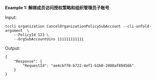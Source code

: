 **Example 1: 解绑成员访问授权策略和组织管理员子账号**



Input: 

```
tccli organization CancelOrganizationPolicySubAccount --cli-unfold-argument  \
    --PolicyId 123 \
    --OrgSubAccountUins 111111111111
```

Output: 
```
{
    "Response": {
        "RequestId": "ae4cbff0-b722-4ef1-b1b0-2088af894566"
    }
}
```

